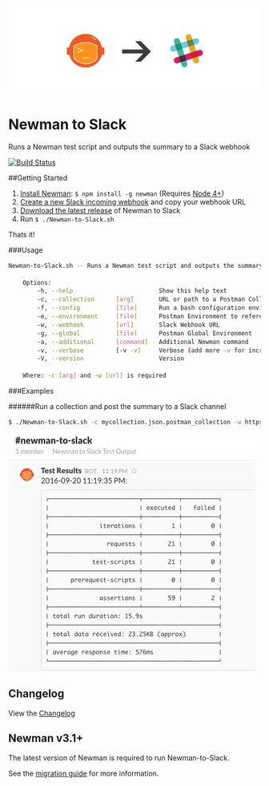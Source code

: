 <img src="newman-slack.png" />

# Newman to Slack
Runs a Newman test script and outputs the summary to a Slack webhook 

[![Build Status](https://travis-ci.org/cameronoxley/Newman-to-Slack.svg?branch=master)](https://travis-ci.org/cameronoxley/Newman-to-Slack)

##Getting Started

1. [Install Newman](https://github.com/postmanlabs/newman): ```$ npm install -g newman``` (Requires [Node 4+](https://nodejs.org/en/download/package-manager/))
2. [Create a new Slack incoming webhook](https://my.slack.com/services/new/incoming-webhook/) and copy your webhook URL
3. [Download the latest release](https://github.com/cameronoxley/Newman-to-Slack/releases) of Newman to Slack
4. Run `$ ./Newman-to-Slack.sh`

Thats it!

###Usage

```bash
Newman-to-Slack.sh -- Runs a Newman test script and outputs the summary to a Slack webhook

    Options:
        -h, --help                        Show this help text
        -c, --collection      [arg]       URL or path to a Postman Collection
        -f, --config          [file]      Run a bash configuration environment (overwrites passed args)
        -e, --environment     [file]      Postman Environment to reference
        -w, --webhook         [url]       Slack Webhook URL
        -g, --global          [file]      Postman Global Environment
        -a, --additional      [command]   Additional Newman command
        -v, --verbose         [-v -v]     Verbose (add more -v for increased verbosity)
        -V, --version                     Version

    Where: -c [arg] and -w [url] is required
```

###Examples

######Run a collection and post the summary to a Slack channel

```bash
$ ./Newman-to-Slack.sh -c mycollection.json.postman_collection -w https://hooks.slack.com/services/url
```

<img src="newman-slack-output.png" />

## Changelog

View the [Changelog](https://github.com/cameronoxley/Newman-to-Slack/blob/master/CHANGELOG.md)

## Newman v3.1+

The latest version of Newman is required to run Newman-to-Slack.

See the [migration guide](https://github.com/postmanlabs/newman/blob/develop/MIGRATION.md) for more information.
